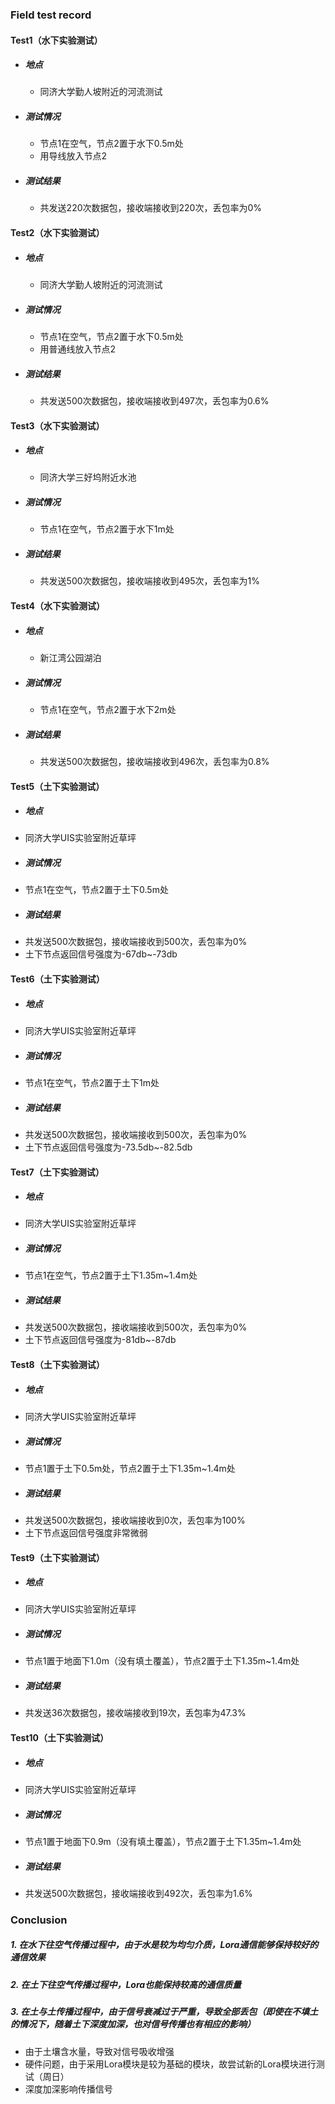 ### Field test record
#### Test1（水下实验测试）
- ##### 地点
  - 同济大学勤人坡附近的河流测试
- ##### 测试情况
  - 节点1在空气，节点2置于水下0.5m处
  - 用导线放入节点2
- ##### 测试结果
  - 共发送220次数据包，接收端接收到220次，丢包率为0%

#### Test2（水下实验测试）
- ##### 地点
  - 同济大学勤人坡附近的河流测试
- ##### 测试情况
  - 节点1在空气，节点2置于水下0.5m处
  - 用普通线放入节点2
- ##### 测试结果
  - 共发送500次数据包，接收端接收到497次，丢包率为0.6%

#### Test3（水下实验测试）
- ##### 地点
  - 同济大学三好坞附近水池
- ##### 测试情况
  - 节点1在空气，节点2置于水下1m处
- ##### 测试结果
  - 共发送500次数据包，接收端接收到495次，丢包率为1%

#### Test4（水下实验测试）
- ##### 地点
  - 新江湾公园湖泊
- ##### 测试情况
  - 节点1在空气，节点2置于水下2m处
- ##### 测试结果
  - 共发送500次数据包，接收端接收到496次，丢包率为0.8%

#### Test5（土下实验测试）
- ##### 地点
 - 同济大学UIS实验室附近草坪
- ##### 测试情况
 - 节点1在空气，节点2置于土下0.5m处
- ##### 测试结果
 - 共发送500次数据包，接收端接收到500次，丢包率为0%
 - 土下节点返回信号强度为-67db~-73db
 
#### Test6（土下实验测试）
- ##### 地点
 - 同济大学UIS实验室附近草坪
- ##### 测试情况
 - 节点1在空气，节点2置于土下1m处
- ##### 测试结果
 - 共发送500次数据包，接收端接收到500次，丢包率为0%
 - 土下节点返回信号强度为-73.5db~-82.5db
 
#### Test7（土下实验测试）
- ##### 地点
 - 同济大学UIS实验室附近草坪
- ##### 测试情况
 - 节点1在空气，节点2置于土下1.35m~1.4m处
- ##### 测试结果
 - 共发送500次数据包，接收端接收到500次，丢包率为0%
 - 土下节点返回信号强度为-81db~-87db
 
#### Test8（土下实验测试）
- ##### 地点
 - 同济大学UIS实验室附近草坪
- ##### 测试情况
 - 节点1置于土下0.5m处，节点2置于土下1.35m~1.4m处
- ##### 测试结果
 - 共发送500次数据包，接收端接收到0次，丢包率为100%
 - 土下节点返回信号强度非常微弱

#### Test9（土下实验测试）
- ##### 地点
 - 同济大学UIS实验室附近草坪
- ##### 测试情况
 - 节点1置于地面下1.0m（没有填土覆盖），节点2置于土下1.35m~1.4m处
- ##### 测试结果
 - 共发送36次数据包，接收端接收到19次，丢包率为47.3%
 
#### Test10（土下实验测试）
- ##### 地点
 - 同济大学UIS实验室附近草坪
- ##### 测试情况
 - 节点1置于地面下0.9m（没有填土覆盖），节点2置于土下1.35m~1.4m处
- ##### 测试结果
 - 共发送500次数据包，接收端接收到492次，丢包率为1.6%

### Conclusion
##### 1. 在水下往空气传播过程中，由于水是较为均匀介质，Lora通信能够保持较好的通信效果
##### 2. 在土下往空气传播过程中，Lora也能保持较高的通信质量
##### 3. 在土与土传播过程中，由于信号衰减过于严重，导致全部丢包（即使在不填土的情况下，随着土下深度加深，也对信号传播也有相应的影响）
  - 由于土壤含水量，导致对信号吸收增强
  - 硬件问题，由于采用Lora模块是较为基础的模块，故尝试新的Lora模块进行测试（周日）
  - 深度加深影响传播信号
 







 